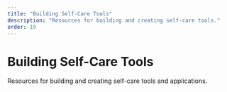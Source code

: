 ```yaml
---
title: "Building Self-Care Tools"
description: "Resources for building and creating self-care tools."
order: 19
---
```


# Building Self-Care Tools

Resources for building and creating self-care tools and applications.